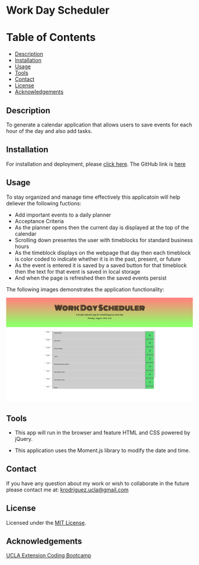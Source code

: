 # Work Day Scheduler

# Table of Contents
* [Description](#description)
* [Installation](#instalation)
* [Usage](#usage)
* [Tools](#tools)
* [Contact](#contact)
* [License](#license)
* [Acknowledgements](#acknowledgements)

## Description 
To generate a calendar application that allows users to save events for each hour of the day and also add tasks. 

## Installation
For installation and deployment, please [click here](https://kimberly-rodriguez.github.io/work-day-scheduler/). The GitHub link is [here](https://github.com/Kimberly-Rodriguez/work-day-scheduler)

## Usage
To stay organized and manage time effectively this applicatoin will help deliever the following fuctions:
 - Add important events to a daily planner
 - Acceptance Criteria
 - As the planner opens then the current day is displayed at the top of the calendar
 - Scrolling down presentes the user with timeblocks for standard business hours
 - As the timeblock displays on the webpage that day then each timeblock is color coded to indicate whether it is in the past, present, or future
 - As the event is entered it is saved by a saved button for that timeblock then the text for that event is saved in local storage
 - And when the page is refreshed then the saved events persist

The following images demonstrates the application functionality:

 !["screen shot 1 of website showing all inputs"](./images/screenShot01.png)


## Tools
* This app will run in the browser and feature HTML and CSS powered by jQuery.

* This application uses the Moment.js library to modify the date and time. 



## Contact
If you have any question about my work or wish to collaborate in the future please contact me at: <krodriguez.ucla@gmail.com>

## License 
Licensed under the [MIT License](LICENSE).

## Acknowledgements
[UCLA Extension Coding Bootcamp](https://bootcamp.uclaextension.edu/coding/)




